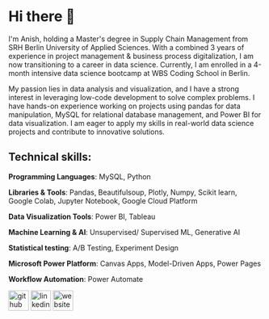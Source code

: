 # Hi there 👋
I'm Anish, holding a Master's degree in Supply Chain Management from SRH Berlin University of Applied Sciences. With a combined 3 years of experience in project management & business process digitalization, I am now transitioning to a career in data science. Currently, I am enrolled in a 4-month intensive data science bootcamp at WBS Coding School in Berlin.

My passion lies in data analysis and visualization, and I have a strong interest in leveraging low-code development to solve complex problems. I have hands-on experience working on projects using pandas for data manipulation, MySQL for relational database management, and Power BI for data visualization. I am eager to apply my skills in real-world data science projects and contribute to innovative solutions.




## Technical skills:
**Programming Languages**: MySQL, Python

**Libraries & Tools**: Pandas, Beautifulsoup, Plotly, Numpy, Scikit learn, Google Colab, Jupyter Notebook, Google Cloud Platform

**Data Visualization Tools**: Power BI, Tableau

**Machine Learning & AI**: Unsupervised/ Supervised ML, Generative AI

**Statistical testing**: A/B Testing, Experiment Design

**Microsoft Power Platform**: Canvas Apps, Model-Driven Apps, Power Pages

**Workflow Automation**: Power Automate



  

  [<img src='https://cdn.jsdelivr.net/npm/simple-icons@3.0.1/icons/github.svg' alt='github' height='40'>](https://github.com/Anish-Shiralkar)  [<img src='https://cdn.jsdelivr.net/npm/simple-icons@3.0.1/icons/linkedin.svg' alt='linkedin' height='40'>](https://www.linkedin.com/in/https://www.linkedin.com/in/anish-shiralkar//)  [<img src='https://cdn.jsdelivr.net/npm/simple-icons@3.0.1/icons/icloud.svg' alt='website' height='40'>](https://anishshiralkar2796.wixsite.com/my-site-2) 

